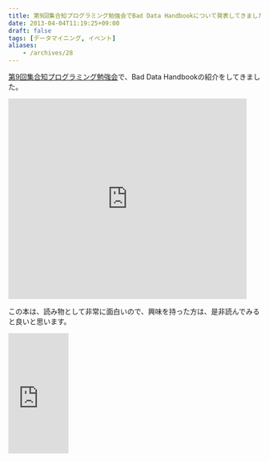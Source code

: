 ```yaml
---
title: 第9回集合知プログラミング勉強会でBad Data Handbookについて発表してきました
date: 2013-04-04T11:19:25+09:00
draft: false
tags: [データマイニング, イベント]
aliases:
    - /archives/28
---
```


[第9回集合知プログラミング勉強会](http://atnd.org/events/38219)で、Bad Data Handbookの紹介をしてきました。

<iframe src="http://www.slideshare.net/slideshow/embed_code/18141158" width="476" height="400" frameborder="0" marginwidth="0" marginheight="0" scrolling="no"></iframe>

この本は、読み物として非常に面白いので、興味を持った方は、是非読んでみると良いと思います。


<iframe src="http://rcm-jp.amazon.co.jp/e/cm?lt1=_blank&bc1=000000&IS2=1&bg1=FFFFFF&fc1=000000&lc1=0000FF&t=gepuro-22&o=9&p=8&l=as1&m=amazon&f=ifr&ref=tf_til&asins=1449321887" style="width:120px;height:240px;" scrolling="no" marginwidth="0" marginheight="0" frameborder="0"></iframe>



